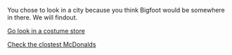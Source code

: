 You chose to look in a city because you think Bigfoot would be somewhere in there. We will findout.

[Go look in a costume store](coustumestore.md)


[Check the clostest McDonalds](mcdonalds.md)